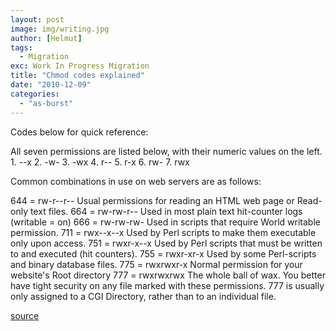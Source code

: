 ```yaml
---
layout: post
image: img/writing.jpg
author: [Helmut]
tags:
  - Migration
exc: Work In Progress Migration
title: "Chmod codes explained"
date: "2010-12-09"
categories: 
  - "as-burst"
---
```


Codes below for quick reference:

All seven permissions are listed below, with their numeric values on the left. 1. --x 2. -w- 3. -wx 4. r-- 5. r-x 6. rw- 7. rwx

Common combinations in use on web servers are as follows:

644 = rw-r--r-- Usual permissions for reading an HTML web page or Read-only text files. 664 = rw-rw-r-- Used in most plain text hit-counter logs (writable = on) 666 = rw-rw-rw- Used in scripts that require World writable permission. 711 = rwx--x--x Used by Perl scripts to make them executable only upon access. 751 = rwxr-x--x Used by Perl scripts that must be written to and executed (hit counters). 755 = rwxr-xr-x Used by some Perl-scripts and binary database files. 775 = rwxrwxr-x Normal permission for your website's Root directory 777 = rwxrwxrwx The whole ball of wax. You better have tight security on any file marked with these permissions. 777 is usually only assigned to a CGI Directory, rather than to an individual file.

[source](http://www.wizcrafts.net/chmod.html)
